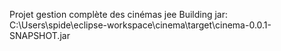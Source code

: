Projet gestion complète des cinémas jee
Building jar: C:\Users\spide\eclipse-workspace\cinema\target\cinema-0.0.1-SNAPSHOT.jar

